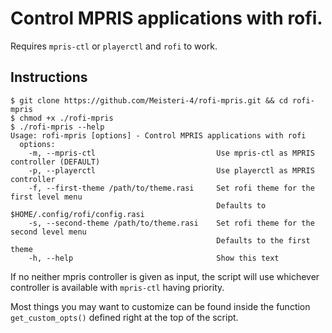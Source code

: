 # Control MPRIS applications with rofi.

Requires `mpris-ctl` or `playerctl` and `rofi` to work.

## Instructions
```
$ git clone https://github.com/Meisteri-4/rofi-mpris.git && cd rofi-mpris
$ chmod +x ./rofi-mpris
$ ./rofi-mpris --help
Usage: rofi-mpris [options] - Control MPRIS applications with rofi
  options:
    -m, --mpris-ctl                           Use mpris-ctl as MPRIS controller (DEFAULT)
    -p, --playerctl                           Use playerctl as MPRIS controller
    -f, --first-theme /path/to/theme.rasi     Set rofi theme for the first level menu
                                              Defaults to $HOME/.config/rofi/config.rasi
    -s, --second-theme /path/to/theme.rasi    Set rofi theme for the second level menu
                                              Defaults to the first theme
    -h, --help                                Show this text
```
If no neither mpris controller is given as input, the script will use whichever controller is available with `mpris-ctl` having priority.

Most things you may want to customize can be found inside the function `get_custom_opts()` defined right at the top of the script.
